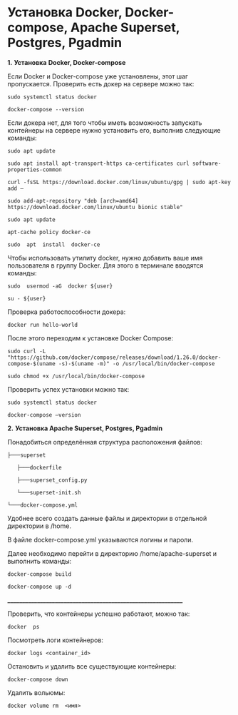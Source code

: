 # Установка Docker, Docker-compose, Apache Superset, Postgres, Pgadmin 

**1.** **Установка** **Docker, Docker-compose**

Если Docker и Docker-compose уже установлены, этот шаг пропускается. Проверить есть докер на сервере можно так:

`sudo systemctl status docker`

`docker-compose --version`

Если докера нет, для того чтобы иметь возможность запускать контейнеры на сервере нужно установить его, выполнив следующие команды:

`sudo apt update`

`sudo apt install apt-transport-https ca-certificates curl software-properties-common`

`curl -fsSL https://download.docker.com/linux/ubuntu/gpg | sudo apt-key add –`

`sudo add-apt-repository "deb [arch=amd64] https://download.docker.com/linux/ubuntu bionic stable"`

`sudo apt update`

`apt-cache policy docker-ce`

`sudo  apt  install  docker-ce`

Чтобы использовать утилиту docker, нужно добавить ваше имя пользователя в группу Docker. Для этого в терминале вводятся команды:

`sudo  usermod -aG  docker ${user}`

`su - ${user}`

Проверка работоспособности докера:

`docker run hello-world`

После  этого  переходим  к  установке Docker Compose:

`sudo curl -L "https://github.com/docker/compose/releases/download/1.26.0/docker-compose-$(uname -s)-$(uname -m)" -o /usr/local/bin/docker-compose`

`sudo chmod +x /usr/local/bin/docker-compose`

Проверить успех установки можно так:

`sudo systemctl status docker`

`docker-compose –version`

**2.** **Установка Apache Superset, Postgres, Pgadmin**

Понадобиться определённая структура расположения файлов:

    ├───superset

       ├───dockerfile

       ├───superset_config.py

       └───superset-init.sh

    └───docker-compose.yml

Удобнее всего создать данные файлы и директории в отдельной директории в /home.

В файле docker-compose.yml указываются логины и пароли.

Далее необходимо перейти в директорию /home/apache-superset и выполнить команды:

`docker-compose build`

`docker-compose up -d`

**___________________________________________________________**

Проверить, что контейнеры успешно работают, можно так:

`docker  ps`

Посмотреть логи контейнеров:

`docker logs <container_id>`

Остановить и удалить все существующие контейнеры:

`docker-compose down`

Удалить вольюмы:

`docker volume rm  <имя>`
